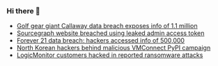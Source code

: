 ### Hi there 👋

<!--START_SECTION:feed-->
* [Golf gear giant Callaway data breach exposes info of 1.1 million](https://www.bleepingcomputer.com/news/security/golf-gear-giant-callaway-data-breach-exposes-info-of-11-million/)
* [Sourcegraph website breached using leaked admin access token](https://www.bleepingcomputer.com/news/security/sourcegraph-website-breached-using-leaked-admin-access-token/)
* [Forever 21 data breach: hackers accessed info of 500,000](https://www.bleepingcomputer.com/news/security/forever-21-data-breach-hackers-accessed-info-of-500-000/)
* [North Korean hackers behind malicious VMConnect PyPI campaign](https://www.bleepingcomputer.com/news/security/north-korean-hackers-behind-malicious-vmconnect-pypi-campaign/)
* [LogicMonitor customers hacked in reported ransomware attacks](https://www.bleepingcomputer.com/news/security/logicmonitor-customers-hacked-in-reported-ransomware-attacks/)
<!--END_SECTION:feed-->

<!--
**frankenk/frankenk** is a ✨ _special_ ✨ repository because its `README.md` (this file) appears on your GitHub profile.

Here are some ideas to get you started:

- 🔭 I’m currently working on ...
- 🌱 I’m currently learning ...
- 👯 I’m looking to collaborate on ...
- 🤔 I’m looking for help with ...
- 💬 Ask me about ...
- 📫 How to reach me: ...
- 😄 Pronouns: ...
- ⚡ Fun fact: ...
-->



